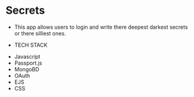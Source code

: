 # Secrets

* This app allows users to login and write there deepest darkest secrets or there silliest ones.

*   TECH STACK
-   Javascript
-   Passport.js
-   MongoBD
-   OAuth
-   EJS
-   CSS  